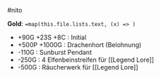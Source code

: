 #nito 

**Gold**: `=map(this.file.lists.text, (x) => )`

- +90G +23S +8C : Initial
- +500P +1000G : Drachenhort (Belohnung)
- -110G : Sunburst Pendant
- -250G : 4 Elfenbeinstreifen für [[Legend Lore]]
- -500G : Räucherwerk für [[Legend Lore]]